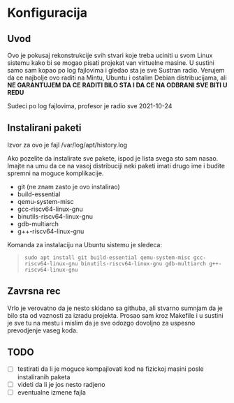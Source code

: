 # Konfiguracija

## Uvod
Ovo je pokusaj rekonstrukcije svih stvari koje treba uciniti u svom Linux sistemu kako bi se mogao pisati projekat van virtuelne masine. U sustini samo sam kopao po log fajlovima i gledao sta je sve Sustran radio.
Verujem da ce najbolje ovo raditi na Mintu, Ubuntu i ostalim Debian distribucijama, ali **NE GARANTUJEM DA CE RADITI BILO STA I DA CE NA ODBRANI SVE BITI U REDU**

Sudeci po log fajlovima, profesor je radio sve 2021-10-24

## Instalirani paketi
Izvor za ovo je fajl /var/log/apt/history.log

Ako pozelite da instalirate sve pakete, ispod je lista svega sto sam nasao. Imajte na umu da ce na vasoj distribuciji neki paketi imati drugo ime i budite spremni na moguce komplikacije.

- git (ne znam zasto je ovo instalirao)
- build-essential
- qemu-system-misc
- gcc-riscv64-linux-gnu
- binutils-riscv64-linux-gnu
- gdb-multiarch
- g++-riscv64-linux-gnu

Komanda za instalaciju na Ubuntu sistemu je sledeca:
>`sudo apt install git build-essential qemu-system-misc gcc-riscv64-linux-gnu binutils-riscv64-linux-gnu gdb-multiarch g++-riscv64-linux-gnu`

## Zavrsna rec
Vrlo je verovatno da je nesto skidano sa githuba, ali stvarno sumnjam da je bilo sta od vaznosti za izradu projekta. Prosao sam kroz Makefile i u sustini je sve tu na mestu i mislim da je sve odozgo dovoljno za uspesno prevodjenje vaseg koda.

## TODO
- [ ] testirati da li je moguce kompajlovati kod na fizickoj masini posle instaliranih paketa
- [ ] videti da li je jos nesto radjeno
- [ ] eventualne izmene fajla